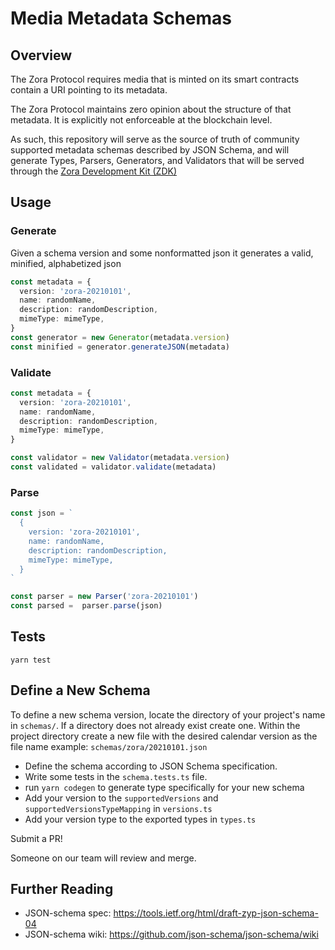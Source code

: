 # Media Metadata Schemas

## Overview

The Zora Protocol requires media that is minted on its smart contracts contain a URI pointing to its metadata.

The Zora Protocol maintains zero opinion about the structure of that metadata. It is explicitly not enforceable at the blockchain level.

As such, this repository will serve as the source of truth of community supported metadata schemas described by JSON Schema, and will generate Types, Parsers, Generators, and Validators that will be served through the [Zora Development Kit (ZDK)](https://github.com/ourzora/zdk)

## Usage

### Generate

Given a schema version and some nonformatted json it generates a valid, minified, alphabetized json

```typescript
const metadata = {
  version: 'zora-20210101',
  name: randomName,
  description: randomDescription,
  mimeType: mimeType,
}
const generator = new Generator(metadata.version)
const minified = generator.generateJSON(metadata)
```

### Validate

```typescript
const metadata = {
  version: 'zora-20210101',
  name: randomName,
  description: randomDescription,
  mimeType: mimeType,
}

const validator = new Validator(metadata.version)
const validated = validator.validate(metadata)
```

### Parse

```typescript
const json = `
  {
    version: 'zora-20210101',
    name: randomName,
    description: randomDescription,
    mimeType: mimeType,
  }
`

const parser = new Parser('zora-20210101')
const parsed =  parser.parse(json)
```

## Tests

`yarn test`

## Define a New Schema

To define a new schema version, locate the directory of your project's name in `schemas/`. If a directory does not already exist create one. 
Within the project directory create a new file with the desired calendar version as the file name example: `schemas/zora/20210101.json` 

* Define the schema according to JSON Schema specification.
* Write some tests in the `schema.tests.ts` file.
* run `yarn codegen` to generate type specifically for your new schema
* Add your version to the `supportedVersions` and `supportedVersionsTypeMapping` in `versions.ts`
* Add your version type to the exported types in `types.ts`

Submit a PR! 

Someone on our team will review and merge.

## Further Reading

- JSON-schema spec: https://tools.ietf.org/html/draft-zyp-json-schema-04
- JSON-schema wiki: https://github.com/json-schema/json-schema/wiki
